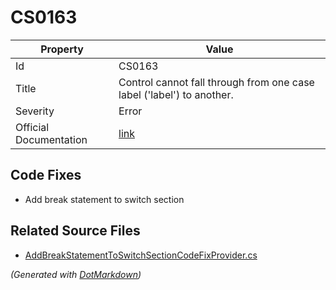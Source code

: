 # CS0163

| Property               | Value                                                                                             |
| ---------------------- | ------------------------------------------------------------------------------------------------- |
| Id                     | CS0163                                                                                            |
| Title                  | Control cannot fall through from one case label \('label'\) to another\.                          |
| Severity               | Error                                                                                             |
| Official Documentation | [link](http://docs.microsoft.com/en-us/dotnet/csharp/language-reference/compiler-messages/cs0163) |

## Code Fixes

* Add break statement to switch section

## Related Source Files

* [AddBreakStatementToSwitchSectionCodeFixProvider.cs](../../src/CodeFixes/CSharp/CodeFixes/AddBreakStatementToSwitchSectionCodeFixProvider.cs)

*\(Generated with [DotMarkdown](http://github.com/JosefPihrt/DotMarkdown)\)*